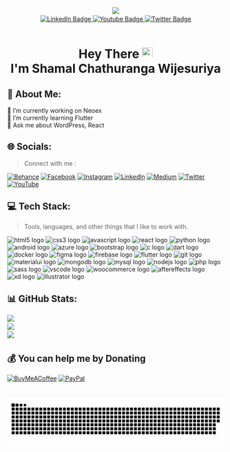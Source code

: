 <div id="header" align="center">
  <img src="https://media.giphy.com/media/M9gbBd9nbDrOTu1Mqx/giphy.gif" width="100"/>
</div>

<div id="badges" align="center">
  <a href="https://www.linkedin.com/in/stephanrz/">
    <img src="https://img.shields.io/badge/LinkedIn-blue?style=for-the-badge&logo=linkedin&logoColor=white" alt="LinkedIn Badge"/>
  </a>
  <a href="https://www.youtube.com/channel/UC0dWGLOBX4J1faAnBMv-A_A">
    <img src="https://img.shields.io/badge/YouTube-red?style=for-the-badge&logo=youtube&logoColor=white" alt="Youtube Badge"/>
  </a>
  <a href="https://twitter.com/stephan_rz">
    <img src="https://img.shields.io/badge/Twitter-blue?style=for-the-badge&logo=twitter&logoColor=white" alt="Twitter Badge"/>
  </a>
</div>

<div id="stats" align="center">
<img src="https://komarev.com/ghpvc/?username=stephan-rz&style=flat-square&color=brightgreen" alt="" align="center"/>
</div>
<h1 align="center">
 
  Hey There
  <img src="https://media.giphy.com/media/hvRJCLFzcasrR4ia7z/giphy.gif" width="25px" height="25px"/><br>
  I'm Shamal Chathuranga Wijesuriya
</h1>

## 💫 About Me:
🔭 I’m currently working on Neoex<br>🌱 I’m currently learning Flutter<br>💬 Ask me about WordPress, React<br>


## 🌐 Socials:

> Connect with me :

[![Behance](https://img.shields.io/badge/Behance-1769ff?logo=behance&logoColor=white)](https://behance.net/shamalchathur) [![Facebook](https://img.shields.io/badge/Facebook-%231877F2.svg?logo=Facebook&logoColor=white)](https://facebook.com/stephanrz98) [![Instagram](https://img.shields.io/badge/Instagram-%23E4405F.svg?logo=Instagram&logoColor=white)](https://instagram.com/stephan_rz) [![LinkedIn](https://img.shields.io/badge/LinkedIn-%230077B5.svg?logo=linkedin&logoColor=white)](https://linkedin.com/in/stephanrz) [![Medium](https://img.shields.io/badge/Medium-12100E?logo=medium&logoColor=white)](https://medium.com/@@shamalchathuranga2) [![Twitter](https://img.shields.io/badge/Twitter-%231DA1F2.svg?logo=Twitter&logoColor=white)](https://twitter.com/stephan_rz) [![YouTube](https://img.shields.io/badge/YouTube-%23FF0000.svg?logo=YouTube&logoColor=white)](https://youtube.com/c/UC0dWGLOBX4J1faAnBMv-A_A) 

## 💻 Tech Stack:

> Tools, languages, and other things that I like to work with.

<div align="left">
  <img src="https://cdn.jsdelivr.net/gh/devicons/devicon/icons/html5/html5-original.svg" height="30" width="42" alt="html5 logo"  />
  <img src="https://cdn.jsdelivr.net/gh/devicons/devicon/icons/css3/css3-original.svg" height="30" width="42" alt="css3 logo"  />
  <img src="https://cdn.jsdelivr.net/gh/devicons/devicon/icons/javascript/javascript-original.svg" height="30" width="42" alt="javascript logo"  />
  <img src="https://cdn.jsdelivr.net/gh/devicons/devicon/icons/react/react-original.svg" height="30" width="42" alt="react logo"  />
  <img src="https://cdn.jsdelivr.net/gh/devicons/devicon/icons/python/python-original.svg" height="30" width="42" alt="python logo"  />
  <img src="https://cdn.jsdelivr.net/gh/devicons/devicon/icons/android/android-original.svg" height="30" width="42" alt="android logo"  />
  <img src="https://cdn.jsdelivr.net/gh/devicons/devicon/icons/azure/azure-original.svg" height="30" width="42" alt="azure logo"  />
  <img src="https://cdn.jsdelivr.net/gh/devicons/devicon/icons/bootstrap/bootstrap-original.svg" height="30" width="42" alt="bootstrap logo"  />
  <img src="https://cdn.jsdelivr.net/gh/devicons/devicon/icons/c/c-original.svg" height="30" width="42" alt="c logo"  />
  <img src="https://cdn.jsdelivr.net/gh/devicons/devicon/icons/dart/dart-original.svg" height="30" width="42" alt="dart logo"  />
  <img src="https://cdn.jsdelivr.net/gh/devicons/devicon/icons/docker/docker-original.svg" height="30" width="42" alt="docker logo"  />
  <img src="https://cdn.jsdelivr.net/gh/devicons/devicon/icons/figma/figma-original.svg" height="30" width="42" alt="figma logo"  />
  <img src="https://cdn.jsdelivr.net/gh/devicons/devicon/icons/firebase/firebase-plain.svg" height="30" width="42" alt="firebase logo"  />
  <img src="https://cdn.jsdelivr.net/gh/devicons/devicon/icons/flutter/flutter-original.svg" height="30" width="42" alt="flutter logo"  />
  <img src="https://cdn.jsdelivr.net/gh/devicons/devicon/icons/git/git-original.svg" height="30" width="42" alt="git logo"  />
  <img src="https://cdn.jsdelivr.net/gh/devicons/devicon/icons/materialui/materialui-original.svg" height="30" width="42" alt="materialui logo"  />
  <img src="https://cdn.jsdelivr.net/gh/devicons/devicon/icons/mongodb/mongodb-original.svg" height="30" width="42" alt="mongodb logo"  />
  <img src="https://cdn.jsdelivr.net/gh/devicons/devicon/icons/mysql/mysql-original.svg" height="30" width="42" alt="mysql logo"  />
  <img src="https://cdn.jsdelivr.net/gh/devicons/devicon/icons/nodejs/nodejs-original.svg" height="30" width="42" alt="nodejs logo"  />
  <img src="https://cdn.jsdelivr.net/gh/devicons/devicon/icons/php/php-original.svg" height="30" width="42" alt="php logo"  />
  <img src="https://cdn.jsdelivr.net/gh/devicons/devicon/icons/sass/sass-original.svg" height="30" width="42" alt="sass logo"  />
  <img src="https://cdn.jsdelivr.net/gh/devicons/devicon/icons/vscode/vscode-original.svg" height="30" width="42" alt="vscode logo"  />
  <img src="https://cdn.jsdelivr.net/gh/devicons/devicon/icons/woocommerce/woocommerce-original.svg" height="30" width="42" alt="woocommerce logo"  />
  <img src="https://cdn.jsdelivr.net/gh/devicons/devicon/icons/aftereffects/aftereffects-original.svg" height="30" width="42" alt="aftereffects logo"  />
  <img src="https://cdn.jsdelivr.net/gh/devicons/devicon/icons/xd/xd-plain.svg" height="30" width="42" alt="xd logo"  />
  <img src="https://cdn.jsdelivr.net/gh/devicons/devicon/icons/illustrator/illustrator-plain.svg" height="30" width="42" alt="illustrator logo"  />
</div>

###


## 📊 GitHub Stats:
![](https://github-readme-stats.vercel.app/api?username=stephan-rz&theme=dark&hide_border=false&include_all_commits=true&count_private=true)<br/>
![](https://github-readme-streak-stats.herokuapp.com/?user=stephan-rz&theme=dark&hide_border=false)<br/>
![](https://github-readme-stats.vercel.app/api/top-langs/?username=stephan-rz&theme=dark&hide_border=false&include_all_commits=true&count_private=true&layout=compact)


  ## 💰 You can help me by Donating
  [![BuyMeACoffee](https://img.shields.io/badge/Buy%20Me%20a%20Coffee-ffdd00?style=for-the-badge&logo=buy-me-a-coffee&logoColor=black)](https://buymeacoffee.com/shamal) [![PayPal](https://img.shields.io/badge/PayPal-00457C?style=for-the-badge&logo=paypal&logoColor=white)](https://paypal.me/shamal98) 





###

<br clear="both">

<img src="https://github.com/stephan-rz/stephan-rz/blob/output/snake.svg" alt="Snake animation" />

###








